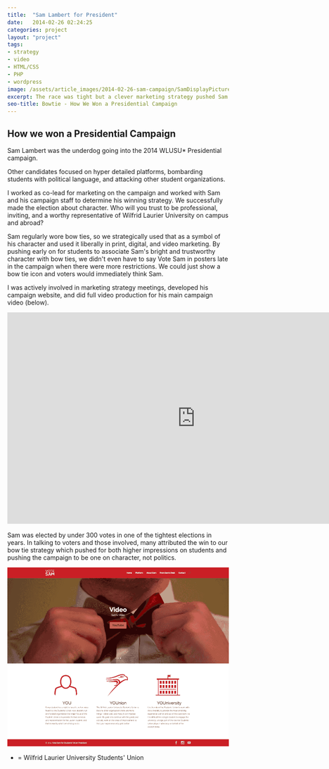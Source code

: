 ```yaml
---
title:  "Sam Lambert for President"
date:   2014-02-26 02:24:25
categories: project
layout: "project"
tags:
- strategy
- video
- HTML/CSS
- PHP
- wordpress
image: /assets/article_images/2014-02-26-sam-campaign/SamDisplayPicture.png
excerpt: The race was tight but a clever marketing strategy pushed Sam Lambert over the top to win in 2014. Learn about the winning strategy Andrew helped develop.
seo-title: Bowtie - How We Won a Presidential Campaign
---
```


<h2>How we won a Presidential Campaign</h2>
Sam Lambert was the underdog going into the 2014 WLUSU* Presidential campaign.

Other candidates focused on hyper detailed platforms, bombarding students with political language, and attacking other student organizations.

I worked as co-lead for marketing on the campaign and worked with Sam and his campaign staff to determine his winning strategy. We successfully made the election about character. Who will you trust to be professional, inviting, and a worthy representative of Wilfrid Laurier University on campus and abroad?

Sam regularly wore bow ties, so we strategically used that as a symbol of his character and used it liberally in print, digital, and video marketing. By pushing early on for students to associate Sam's bright and trustworthy character with bow ties, we didn't even have to say Vote Sam in posters late in the campaign when there were more restrictions. We could just show a bow tie icon and voters would immediately think Sam. 

I was actively involved in marketing strategy meetings, developed his campaign website, and did full video production for his main campaign video (below).

<iframe width="853" height="480" src="https://www.youtube-nocookie.com/embed/hfbE7sVbz8k?rel=0&amp;showinfo=0" frameborder="0" allowfullscreen></iframe>

Sam was elected by under 300 votes in one of the tightest elections in years. In talking to voters and those involved, many attributed the win to our bow tie strategy which pushed for both higher impressions on students and pushing the campaign to be one on character, not politics.

![](/assets/article_images/2014-02-26-sam-campaign/sam-site-c3.png)

* = Wilfrid Laurier University Students' Union